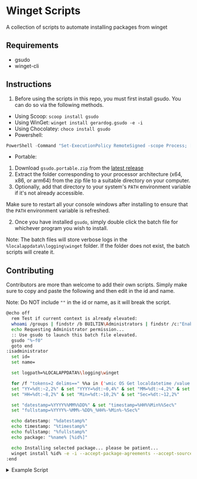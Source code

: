 # Winget Scripts
A collection of scripts to automate installing packages from winget

## Requirements
- gsudo
- winget-cli

## Instructions
1. Before using the scripts in this repo, you must first install gsudo. You can do so via the following methods.

 - Using Scoop: `scoop install gsudo`
 - Using WinGet: `winget install gerardog.gsudo -e -i`
 - Using Chocolatey: `choco install gsudo`
 - Powershell:
 ```powershell
 PowerShell -Command "Set-ExecutionPolicy RemoteSigned -scope Process; [Net.ServicePointManager]::SecurityProtocol = 'Tls12'; iwr -useb https://raw.githubusercontent.com/gerardog/gsudo/master/installgsudo.ps1 | iex"
 ```
 - Portable:
  1. Download `gsudo.portable.zip` from the [latest release][gsudo]
  2. Extract the folder corresponding to your processor architecture (x64, x86, or arm64) from the zip file to a suitable directory on your computer.
  3. Optionally, add that directory to your system's `PATH` environment variable if it's not already accessible.

 Make sure to restart all your console windows after installing to ensure that the `PATH` environment variable is refreshed.

2. Once you have installed `gsudo`, simply double click the batch file for whichever program you wish to install.

Note: The batch files will store verbose logs in the `%localappdata%\logging\winget` folder. If the folder does not exist, the batch scripts will create it.

[gsudo]: https://github.com/gerardog/gsudo/releases/latest

## Contributing
Contributors are more than welcome to add their own scripts. Simply make sure to copy and paste the following and then edit in the id and name.

Note: Do NOT include `""` in the id or name, as it will break the script.

```sh
@echo off
  rem Test if current context is already elevated:
  whoami /groups | findstr /b BUILTIN\Administrators | findstr /c:"Enabled group" 1> nul 2>nul && goto :isadministrator
  echo Requesting Administrator permission...
  :: Use gsudo to launch this batch file elevated.
  gsudo "%~f0"
  goto end
:isadministrator
  set id=
  set name=

  set logpath=%LOCALAPPDATA%\logging\winget

  for /f "tokens=2 delims==" %%a in ('wmic OS Get localdatetime /value') do set "dt=%%a"
  set "YY=%dt:~2,2%" & set "YYYY=%dt:~0,4%" & set "MM=%dt:~4,2%" & set "DD=%dt:~6,2%"
  set "HH=%dt:~8,2%" & set "Min=%dt:~10,2%" & set "Sec=%dt:~12,2%"

  set "datestamp=%YYYY%%MM%%DD%" & set "timestamp=%HH%%Min%%Sec%"
  set "fullstamp=%YYYY%-%MM%-%DD%_%HH%-%Min%-%Sec%"

  echo datestamp: "%datestamp%"
  echo timestamp: "%timestamp%"
  echo fullstamp: "%fullstamp%"
  echo package: "%name% [%id%]"

  echo Installing selected package... please be patient...
  winget install %id% -e -i --accept-package-agreements --accept-source-agreements --verbose > "%logpath%\%name%_%fullstamp%.log"
:end
```
<details><summary>Example Script</summary>

```sh
@echo off
  rem Test if current context is already elevated:
  whoami /groups | findstr /b BUILTIN\Administrators | findstr /c:"Enabled group" 1> nul 2>nul && goto :isadministrator
  echo Requesting Administrator permission...
  :: Use gsudo to launch this batch file elevated.
  gsudo "%~f0"
  goto end
:isadministrator
  set id=Microsoft.PowerToys
  set name=Microsoft PowerToys

  set logpath=%LOCALAPPDATA%\logging\winget

  for /f "tokens=2 delims==" %%a in ('wmic OS Get localdatetime /value') do set "dt=%%a"
  set "YY=%dt:~2,2%" & set "YYYY=%dt:~0,4%" & set "MM=%dt:~4,2%" & set "DD=%dt:~6,2%"
  set "HH=%dt:~8,2%" & set "Min=%dt:~10,2%" & set "Sec=%dt:~12,2%"

  set "datestamp=%YYYY%%MM%%DD%" & set "timestamp=%HH%%Min%%Sec%"
  set "fullstamp=%YYYY%-%MM%-%DD%_%HH%-%Min%-%Sec%"

  echo datestamp: "%datestamp%"
  echo timestamp: "%timestamp%"
  echo fullstamp: "%fullstamp%"
  echo package: "%name% [%id%]"

  echo Installing selected package... please be patient...
  winget install %id% -e -i --accept-package-agreements --accept-source-agreements --verbose > "%logpath%\%name%_%fullstamp%.log"
:end
```
</details>

